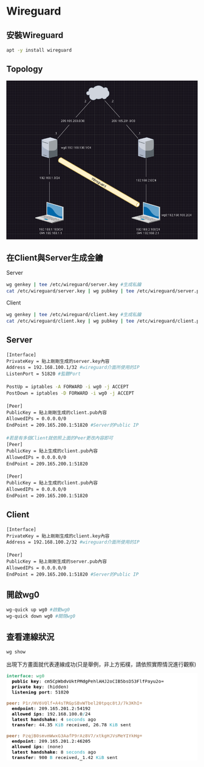 # Wireguard #

## 安裝Wireguard ##

```bash
apt -y install wireguard
```

## Topology ## 

![](Image/Topology.png)

## 在Client與Server生成金鑰 ##

Server 

```bash
wg genkey | tee /etc/wireguard/server.key #生成私鑰
cat /etc/wireguard/server.key | wg pubkey | tee /etc/wireguard/server.pub #生成公鑰
```

Client 

```bash
wg genkey | tee /etc/wireguard/client.key #生成私鑰
cat /etc/wireguard/client.key | wg pubkey | tee /etc/wireguard/client.pub #生成公鑰
```

## Server ##

```bash
[Interface]
PrivateKey = 貼上剛剛生成的server.key內容
Address = 192.168.100.1/32 #wireguard介面所使用的IP
ListenPort = 51820 #監聽Port 

PostUp = iptables -A FORWARD -i wg0 -j ACCEPT
PostDown = iptables -D FORWARD -i wg0 -j ACCEPT 

[Peer]
PublicKey = 貼上剛剛生成的client.pub內容
AllowedIPs = 0.0.0.0/0
EndPoint = 209.165.200.1:51820 #Server的Public IP

#若是有多個Client就依照上面的Peer更改內容即可
[Peer]
PublicKey = 貼上生成的client.pub內容
AllowedIPs = 0.0.0.0/0
EndPoint = 209.165.200.1:51820 

[Peer]
PublicKey = 貼上生成的client.pub內容
AllowedIPs = 0.0.0.0/0
EndPoint = 209.165.200.1:51820 
```

## Client ##

```bash
[Interface]
PrivateKey = 貼上剛剛生成的client.key內容
Address = 192.168.100.2/32 #wireguard介面所使用的IP

[Peer]
PublicKey = 貼上剛剛生成的server.pub內容
AllowedIPs = 0.0.0.0/0
EndPoint = 209.165.200.1:51820 #Server的Public IP
```

## 開啟wg0 ## 

```bash
wg-quick up wg0 #啟動wg0 
wg-quick down wg0 #關閉wg0 
```

## 查看連線狀況 ##

```bash
wg show 
```

出現下方畫面就代表連線成功(只是舉例，非上方拓樸，請依照實際情況進行觀察)

![](Image/status.png)